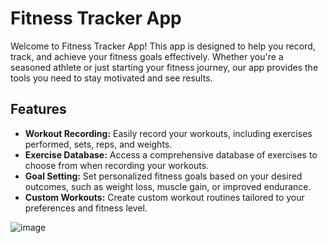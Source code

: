 # Fitness Tracker App
Welcome to Fitness Tracker App! This app is designed to help you record, track, and achieve your fitness goals effectively. Whether you're a seasoned athlete or just starting your fitness journey, our app provides the tools you need to stay motivated and see results.

## Features
<ul>
<li><b>Workout Recording:</b> Easily record your workouts, including exercises performed, sets, reps, and weights.</li>
<li><b>Exercise Database:</b> Access a comprehensive database of exercises to choose from when recording your workouts.</li>
<li><b>Goal Setting:</b> Set personalized fitness goals based on your desired outcomes, such as weight loss, muscle gain, or improved endurance.</li>
<li><b>Custom Workouts:</b> Create custom workout routines tailored to your preferences and fitness level.</li>
</ul>

![image](https://github.com/DaniyalSaud/CodeAlpha_Fitness_Tracker_Application/assets/138286091/59980544-df36-4bc5-9d18-e6f38b0228a5)
